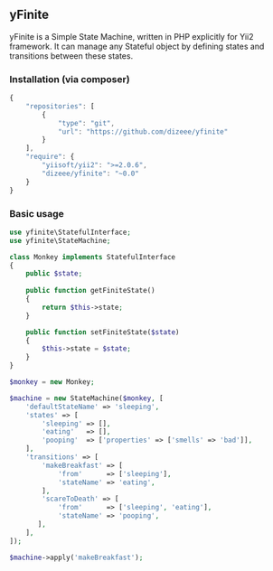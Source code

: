 yFinite
-------

yFinite is a Simple State Machine, written in PHP explicitly for Yii2 framework.
It can manage any Stateful object by defining states and transitions between these states.

### Installation (via composer)
```js
{
    "repositories": [
        {
            "type": "git",
            "url": "https://github.com/dizeee/yfinite"
        }
    ],
    "require": {
        "yiisoft/yii2": ">=2.0.6",
        "dizeee/yfinite": "~0.0"
    }
}
```

### Basic usage

```php
use yfinite\StatefulInterface;
use yfinite\StateMachine;

class Monkey implements StatefulInterface
{
    public $state;
    
    public function getFiniteState()
    {
        return $this->state;
    }

    public function setFiniteState($state)
    {
        $this->state = $state;
    }
}

$monkey = new Monkey;

$machine = new StateMachine($monkey, [
    'defaultStateName' => 'sleeping',
    'states' => [
        'sleeping' => [],
        'eating'   => [],
        'pooping'  => ['properties' => ['smells' => 'bad']],
    ],
    'transitions' => [
        'makeBreakfast' => [
            'from'      => ['sleeping'],
            'stateName' => 'eating',
        ],
        'scareToDeath' => [
            'from'      => ['sleeping', 'eating'],
            'stateName' => 'pooping',
       ],
    ],
]);

$machine->apply('makeBreakfast');

```
